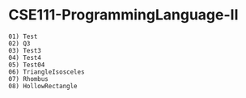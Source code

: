 # CSE111-ProgrammingLanguage-II

    01) Test
    02) Q3
    03) Test3
    04) Test4
    05) Test04
    06) TriangleIsosceles
    07) Rhombus
    08) HollowRectangle
